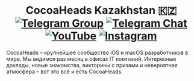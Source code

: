 <p align="center">
  <h1 align="center">
    CocoaHeads Kazakhstan 🇰🇿
    <br>
    <a href="https://t.me/cocoaheadskz" ><img alt="Telegram Group" src="https://img.shields.io/badge/Telegram-group-blue.svg" /></a>
    <a href="https://t.me/cocoaheadskz_chat" ><img alt="Telegram Chat" src="https://img.shields.io/badge/Telegram-chat-green.svg" /></a>
    <a href="https://www.youtube.com/channel/UCJgIPYp-XKY2NM8sEOPu7OQ/featured" ><img alt="YouTube" src="https://img.shields.io/badge/Youtube-Subscribe-yellow.svg" /></a>
    <a href="https://www.instagram.com/cocoaheadskz/" ><img alt="Instagram" src="https://img.shields.io/badge/Instagram-Subscribe-red.svg" /></a>
  </h1>
</p>

CocoaHeads – крупнейшее сообщество iOS и macOS разработчиков в мире. Мы видимся раз месяц в офисах IT компаний.
Интересные доклады, новые знакомства, викторины с призами и невероятная атмосфера – вот это всё и есть CocoaHeads.
